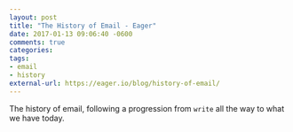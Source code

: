 ```yaml
---
layout: post
title: "The History of Email - Eager"
date: 2017-01-13 09:06:40 -0600
comments: true
categories: 
tags:
- email
- history
external-url: https://eager.io/blog/history-of-email/
---
```

The history of email, following a progression from `write` all the way to what we have today.